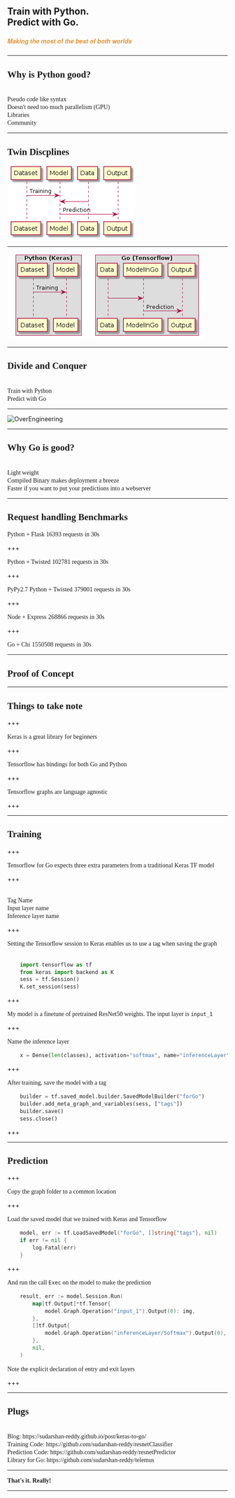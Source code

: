 ## Train with Python. <br> Predict with Go.  
##### <span style="font-family:Helvetica Neue; font-weight:bold"><span style="color:#e49436">Making the most of the best of both worlds</span></span>

---

## <span style="font-family:Rockitt; font-weight:bold"> Why is Python good?</span>

<br>
<span class="fragment" data-fragment-index="1" style="font-family:Hattori Hanzo;">Pseudo code like syntax</span> 
<br>
<span class="fragment" data-fragment-index="1" style="font-family:Hattori Hanzo;">Doesn't need too much parallelism (GPU)</span> 
<br>
<span class="fragment" data-fragment-index="2" style="font-family:Hattori Hanzo;">Libraries</span> 
<br>
<span class="fragment" data-fragment-index="4" style="font-family:Hattori Hanzo;">Community</span>  

---

## <span style="font-family:Rockitt; font-weight:bold">Twin Discplines</span>

![before](assets/before.png)

---

![after](assets/after.png)

--- 

## <span style="font-family:Rockitt; font-weight:bold">Divide and Conquer</span>

<br>
<span class="fragment" data-fragment-index="1" style="font-family:Hattori Hanzo;">Train with Python</span> 
<br>
<span class="fragment" data-fragment-index="1" style="font-family:Hattori Hanzo;">Predict with Go</span> 
<br>


---

![OverEngineering](https://jrlburke.files.wordpress.com/2015/10/could-should.jpg)

---

## <span style="font-family:Rockitt; font-weight:bold">Why Go is good?</span>

<br>
<span class="fragment" data-fragment-index="1" style="font-family:Hattori Hanzo;">Light weight</span> 
<br>
<span class="fragment" data-fragment-index="1" style="font-family:Hattori Hanzo;">Compiled Binary makes deployment a breeze</span> 
<br>
<span class="fragment" data-fragment-index="1" style="font-family:Hattori Hanzo;">Faster if you want to put your predictions into a webserver</span> 
<br>

---

## <span style="font-family:Rockitt; font-weight:bold">Request handling Benchmarks</span>


<span class="fragment" data-fragment-index="1" style="font-family:Hattori Hanzo;">Python + Flask</span> 
<span class="fragment" data-fragment-index="1" style="font-family:Hattori Hanzo;">16393 requests in 30s</span>

+++

<span class="fragment" data-fragment-index="1" style="font-family:Hattori Hanzo;">Python + Twisted</span> 
<span class="fragment" data-fragment-index="1" style="font-family:Hattori Hanzo;">102781 requests in 30s</span>

+++

<span class="fragment" data-fragment-index="1" style="font-family:Hattori Hanzo;">PyPy2.7 Python + Twisted</span> 
<span class="fragment" data-fragment-index="1" style="font-family:Hattori Hanzo;">379001 requests in 30s</span>

+++

<span class="fragment" data-fragment-index="1" style="font-family:Hattori Hanzo;">Node + Express</span> 
<span class="fragment" data-fragment-index="1" style="font-family:Hattori Hanzo;">268866 requests in 30s</span>

+++

<span class="fragment" data-fragment-index="1" style="font-family:Hattori Hanzo;">Go + Chi</span> 
<span class="fragment" data-fragment-index="1" style="font-family:Hattori Hanzo;">1550508 requests in 30s</span>

---

## <span style="font-family:Rockitt; font-weight:bold">Proof of Concept</span>

---

## <span style="font-family:Rockitt; font-weight:bold">Things to take note</span>

+++

<span class="fragment" data-fragment-index="1" style="font-family:Hattori Hanzo;">Keras is a great library for beginners</span> 

+++ 

<span class="fragment" data-fragment-index="1" style="font-family:Hattori Hanzo;">Tensorflow has bindings for both Go and Python</span> 

+++

<span class="fragment" data-fragment-index="1" style="font-family:Hattori Hanzo;">Tensorflow graphs are language agnostic</span> 

+++


---


## <span style="font-family:Rockitt; font-weight:bold">Training</span>

+++

<span class="fragment" data-fragment-index="1" style="font-family:Hattori Hanzo;">Tensorflow for Go expects three extra parameters from a traditional Keras TF model</span> 

+++

<br>
<span class="fragment" data-fragment-index="1" style="font-family:Hattori Hanzo;">Tag Name</span> 
<br>
<span class="fragment" data-fragment-index="1" style="font-family:Hattori Hanzo;">Input layer name</span> 
<br>
<span class="fragment" data-fragment-index="1" style="font-family:Hattori Hanzo;">Inference layer name</span> 
<br>

+++

<span class="fragment" data-fragment-index="1" style="font-family:Hattori Hanzo;">Setting the Tensorflow session to Keras enables us to use a tag when saving the graph</span> 

```python

    import tensorflow as tf
    from keras import backend as K
    sess = tf.Session()
    K.set_session(sess)
```
+++

<span class="fragment" data-fragment-index="1" style="font-family:Hattori Hanzo;">My model is a finetune of pretrained ResNet50 weights. The input layer is `input_1`</span> 
    
+++

<span class="fragment" data-fragment-index="1" style="font-family:Hattori Hanzo;">Name the inference layer</span> 
```python
    x = Dense(len(classes), activation="softmax", name="inferenceLayer")(last)
```

+++


<span class="fragment" data-fragment-index="1" style="font-family:Hattori Hanzo;">After training, save the model with a tag</span> 

```python
    builder = tf.saved_model.builder.SavedModelBuilder("forGo")
    builder.add_meta_graph_and_variables(sess, ["tags"])
    builder.save()
    sess.close()
```

+++

---

## <span style="font-family:Rockitt; font-weight:bold">Prediction</span>

+++

<span class="fragment" data-fragment-index="1" style="font-family:Hattori Hanzo;">Copy the graph folder to a common location</span> 

+++

<span class="fragment" data-fragment-index="1" style="font-family:Hattori Hanzo;">Load the saved model that we trained with Keras and Tensorflow</span>

```go
    model, err := tf.LoadSavedModel("forGo", []string{"tags"}, nil)
	if err != nil {
		log.Fatal(err)
	}
```

+++

<span class="fragment" data-fragment-index="1" style="font-family:Hattori Hanzo;">And run the call `Exec` on the model to make the prediction</span>

```go
    result, err := model.Session.Run(
		map[tf.Output]*tf.Tensor{
			model.Graph.Operation("input_1").Output(0): img,
		},
		[]tf.Output{
			model.Graph.Operation("inferenceLayer/Softmax").Output(0),
		},
		nil,
	)
```

<span class="fragment" data-fragment-index="1" style="font-family:Hattori Hanzo;">Note the explicit declaration of entry and exit layers</span>

+++

---

## <span style="font-family:Rockitt; font-weight:bold">Plugs</span>

<br>
<span class="fragment" data-fragment-index="1" style="font-family:Hattori Hanzo;">Blog: https://sudarshan-reddy.github.io/post/keras-to-go/ </span>
<br>
<span class="fragment" data-fragment-index="1" style="font-family:Hattori Hanzo;">Training Code: https://github.com/sudarshan-reddy/resnetClassifier</span>
<br>
<span class="fragment" data-fragment-index="1" style="font-family:Hattori Hanzo;">Prediction Code: https://github.com/sudarshan-reddy/resnetPredictor</span>
<br>
<span class="fragment" data-fragment-index="1" style="font-family:Hattori Hanzo;">Library for Go: https://github.com/sudarshan-reddy/telemus
</span>
<br>

---

<span style="font-family:Rockitt; font-weight:bold">That's it. Really!</span>

---
